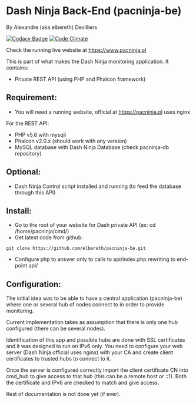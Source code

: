 # Dash Ninja Back-End (pacninja-be)
By Alexandre (aka elbereth) Devilliers

[![Codacy Badge](https://api.codacy.com/project/badge/Grade/f4a2d60364cd4c1cb34c81e23453f62a)](https://www.codacy.com/app/elbereth/pacninja-be?utm_source=github.com&amp;utm_medium=referral&amp;utm_content=elbereth/pacninja-be&amp;utm_campaign=Badge_Grade)
[![Code Climate](https://codeclimate.com/github/elbereth/pacninja-be/badges/gpa.svg)](https://codeclimate.com/github/elbereth/pacninja-be)

Check the running live website at https://www.pacninja.pl

This is part of what makes the Dash Ninja monitoring application.
It contains:
- Private REST API (using PHP and Phalcon framework)

## Requirement:
* You will need a running website, official at https://pacninja.pl uses nginx

For the REST API:
* PHP v5.6 with mysqli
* Phalcon v2.0.x (should work with any version)
* MySQL database with Dash Ninja Database (check pacninja-db repository)

## Optional:
* Dash Ninja Control script installed and running (to feed the database through this API)

## Install:
* Go to the root of your website for Dash private API (ex: cd /home/pacninja/cmd/)
* Get latest code from github:
```shell
git clone https://github.com/elbereth/pacninja-be.git
```

* Configure php to answer only to calls to api/index.php rewriting to end-point api/

## Configuration:
The initial idea was to be able to have a central application (pacninja-be) where one or several hub of nodes connect to in order to provide monitoring.

Current implementation takes as assumption that there is only one hub configured (there can be several nodes).

Identification of this app and possible hubs are done with SSL certificates and it was designed to run on IPv6 only.
You need to configure your web server (Dash Ninja official uses nginx) with your CA and create client certificates to trusted hubs to connect to it.

Once the server is configured correctly import the client certificate CN into cmd_hub to give access to that hub (this can be a remote host or ::1). Both the certificate and IPv6 are checked to match and give access.

Rest of documentation is not done yet (if ever).

